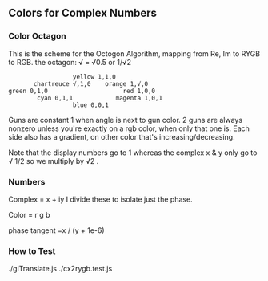 ## Colors for Complex Numbers

### Color Octagon

This is the scheme for the Octogon Algorithm, mapping from Re, Im to RYGB to RGB.
the octagon:
√ =  √0.5 or 1/√2

```
	              yellow 1,1,0
	   chartreuce √,1,0    orange 1,√,0
green 0,1,0                     red 1,0,0
	    cyan 0,1,1            magenta 1,0,1
	              blue 0,0,1
```

Guns are constant 1 when angle is next to gun color.
2 guns are always nonzero unless you're exactly on a rgb color, when only that one is.
Each side also has a gradient, on other color that's increasing/decreasing.

Note that the display numbers go to 1 whereas the complex x & y only go to √ 1/2
so we multiply by √2 .

### Numbers
Complex = x + iy
I divide these to isolate just the phase.

Color = r g b

phase tangent =x / (y + 1e-6)


### How to Test

./glTranslate.js
./cx2rygb.test.js

